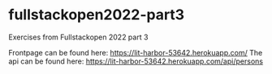 # fullstackopen2022-part3
Exercises from Fullstackopen 2022 part 3

Frontpage can be found here: <https://lit-harbor-53642.herokuapp.com/>
The api can be found here: <https://lit-harbor-53642.herokuapp.com/api/persons>